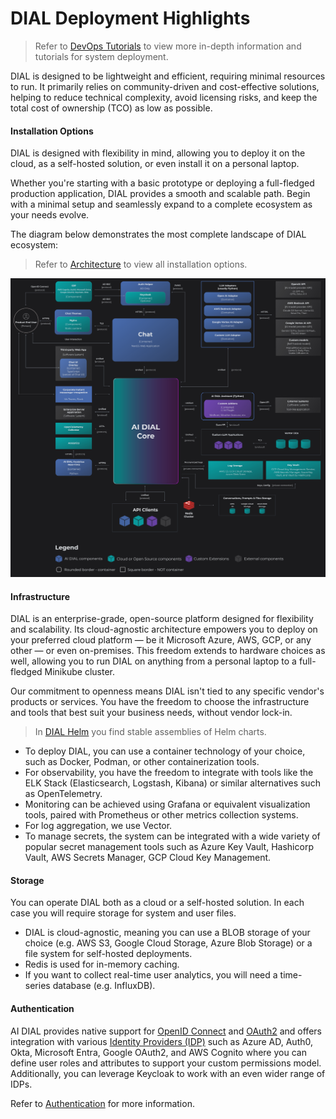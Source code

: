 # DIAL Deployment Highlights

> Refer to [DevOps Tutorials](/docs/tutorials/2.devops/0.deployment/0.custom_apps_deployment.md) to view more in-depth information and tutorials for system deployment.

DIAL is designed to be lightweight and efficient, requiring minimal resources to run. It primarily relies on community-driven and cost-effective solutions, helping to reduce technical complexity, avoid licensing risks, and keep the total cost of ownership (TCO) as low as possible.

#### Installation Options

DIAL is designed with flexibility in mind, allowing you to deploy it on the cloud, as a self-hosted solution, or even install it on a personal laptop. 

Whether you're starting with a basic prototype or deploying a full-fledged production application, DIAL provides a smooth and scalable path. Begin with a minimal setup and seamlessly expand to a complete ecosystem as your needs evolve. 

The diagram below demonstrates the most complete landscape of DIAL ecosystem:

> Refer to [Architecture](/docs/platform/0.architecture-and-concepts/2.architecture.md) to view all installation options.

![max-zoom](0.architecture-and-concepts/img/full-landscape3.1.svg)

#### Infrastructure

DIAL is an enterprise-grade, open-source platform designed for flexibility and scalability. Its cloud-agnostic architecture empowers you to deploy on your preferred cloud platform — be it Microsoft Azure, AWS, GCP, or any other — or even on-premises. This freedom extends to hardware choices as well, allowing you to run DIAL on anything from a personal laptop to a full-fledged Minikube cluster.

Our commitment to openness means DIAL isn't tied to any specific vendor's products or services. You have the freedom to choose the infrastructure and tools that best suit your business needs, without vendor lock-in. 

> In [DIAL Helm](https://github.com/epam/ai-dial-helm) you find stable assemblies of Helm charts.

* To deploy DIAL, you can use a container technology of your choice, such as Docker, Podman, or other containerization tools. 
* For observability, you have the freedom to integrate with tools like the ELK Stack (Elasticsearch, Logstash, Kibana) or similar alternatives such as OpenTelemetry. 
* Monitoring can be achieved using Grafana or equivalent visualization tools, paired with Prometheus or other metrics collection systems. 
* For log aggregation, we use Vector.
* To manage secrets, the system can be integrated with a wide variety of popular secret management tools such as Azure Key Vault, Hashicorp Vault, AWS Secrets Manager, GCP Cloud Key Management.


#### Storage

You can operate DIAL both as a cloud or a self-hosted solution. In each case you will require storage for system and user files. 

* DIAL is cloud-agnostic, meaning you can use a BLOB storage of your choice (e.g. AWS S3, Google Cloud Storage, Azure Blob Storage) or a file system for self-hosted deployments.
* Redis is used for in-memory caching.
* If you want to collect real-time user analytics, you will need a time-series database (e.g. InfluxDB).


#### Authentication

AI DIAL provides native support for [OpenID Connect](https://openid.net/developers/how-connect-works/) and [OAuth2](https://oauth.net/2/) and offers integration with various [Identity Providers (IDP)](/docs/tutorials/2.devops/2.auth-and-access-control/3.configure-idps/0.overview.md) such as Azure AD, Auth0, Okta, Microsoft Entra, Google OAuth2, and AWS Cognito where you can define user roles and attributes to support your custom permissions model. Additionally, you can leverage Keycloak to work with an even wider range of IDPs.

Refer to [Authentication](/docs/platform/3.core/1.auth-intro.md) for more information.